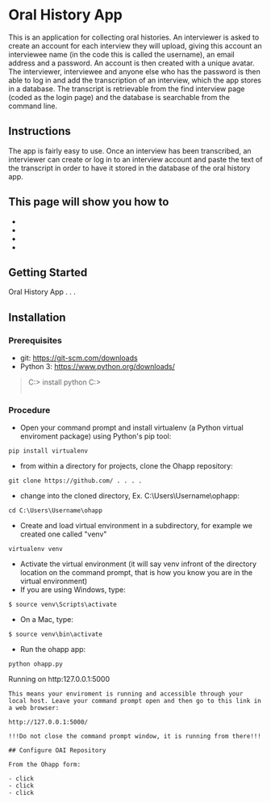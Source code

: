 # Oral History App
This is an application for collecting oral histories. An interviewer is asked to create an account for each interview they will upload, giving this account an interviewee name (in the code this is called the username), an email address and a password. An account is then created with a unique avatar. The interviewer, interviewee and anyone else who has the password is then able to log in and add the transcription of an interview, which the app stores in a database. The transcript is retrievable from the find interview page (coded as the login page) and the database is searchable from the command line. 

## Instructions
The app is fairly easy to use. Once an interview has been transcribed, an interviewer can create or log in to an interview account and paste the text of the transcript in order to have it stored in the database of the oral history app.

This page will show you how to
 -
 -
 -
 -
 -

## Getting Started
Oral History App . . . 

## Installation
### Prerequisites

* git: https://git-scm.com/downloads
* Python 3: https://www.python.org/downloads/



>C:\> install python
>C:\> 
>```

### Procedure

* Open your command prompt and install virtualenv (a Python virtual enviroment package) using Python's pip tool:
```
pip install virtualenv
```
* from within a directory for projects, clone the Ohapp repository:
```
git clone https://github.com/ . . . . 
```
* change into the cloned directory, Ex. C:\Users\Username\ophapp:
```
cd C:\Users\Username\ohapp
```
* Create and load virtual environment in a subdirectory, for example we created one called "venv"
```
virtualenv venv
```
* Activate the virtual environment (it will say venv infront of the directory location on the command prompt, that is how you know you are in the virtual environment)
* If you are using Windows, type:
```
$ source venv\Scripts\activate
```
* On a Mac, type:
```
$ source venv\bin\activate
```
* Run the ohapp app:
```
python ohapp.py
```
Running on http:127.0.0.1:5000
```
This means your enviroment is running and accessible through your local host. Leave your command prompt open and then go to this link in a web browser:

http://127.0.0.1:5000/

!!!Do not close the command prompt window, it is running from there!!!

## Configure OAI Repository

From the Ohapp form:

- click
- click 
- click 
